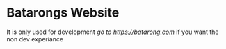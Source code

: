 # Batarongs Website
It is only used for development
*go to https://batarong.com* if you want the non dev experiance

